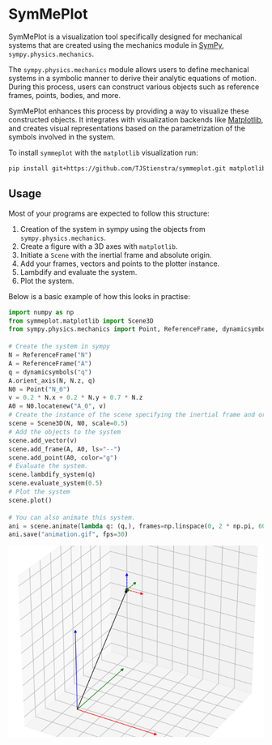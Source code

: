 # SymMePlot
SymMePlot is a visualization tool specifically designed for mechanical systems that are
created using the mechanics module in [SymPy], `sympy.physics.mechanics`.

The `sympy.physics.mechanics` module allows users to define mechanical systems in a
symbolic manner to derive their analytic equations of motion. During this process, users
can construct various objects such as reference frames, points, bodies, and more.

SymMePlot enhances this process by providing a way to visualize these constructed
objects. It integrates with visualization backends like [Matplotlib], and creates visual
representations based on the parametrization of the symbols involved in the system.

To install `symmeplot` with the `matplotlib` visualization run:

```bash
pip install git+https://github.com/TJStienstra/symmeplot.git matplotlib
```

## Usage
Most of your programs are expected to follow this structure:
1. Creation of the system in sympy using the objects from `sympy.physics.mechanics`.
2. Create a figure with a 3D axes with `matplotlib`.
3. Initiate a `Scene` with the inertial frame and absolute origin.
4. Add your frames, vectors and points to the plotter instance.
5. Lambdify and evaluate the system.
6. Plot the system.

Below is a basic example of how this looks in practise:
```python
import numpy as np
from symmeplot.matplotlib import Scene3D
from sympy.physics.mechanics import Point, ReferenceFrame, dynamicsymbols

# Create the system in sympy
N = ReferenceFrame("N")
A = ReferenceFrame("A")
q = dynamicsymbols("q")
A.orient_axis(N, N.z, q)
N0 = Point("N_0")
v = 0.2 * N.x + 0.2 * N.y + 0.7 * N.z
A0 = N0.locatenew("A_0", v)
# Create the instance of the scene specifying the inertial frame and origin
scene = Scene3D(N, N0, scale=0.5)
# Add the objects to the system
scene.add_vector(v)
scene.add_frame(A, A0, ls="--")
scene.add_point(A0, color="g")
# Evaluate the system.
scene.lambdify_system(q)
scene.evaluate_system(0.5)
# Plot the system
scene.plot()

# You can also animate this system.
ani = scene.animate(lambda q: (q,), frames=np.linspace(0, 2 * np.pi, 60))
ani.save("animation.gif", fps=30)
```

![](docs/animation.gif)

[Matplotlib]: https://matplotlib.org/
[SymPy]: https://www.sympy.org
